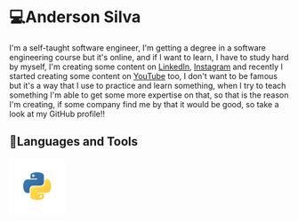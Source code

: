 # 💻Anderson Silva


I'm a self-taught software engineer, I'm getting a degree in a software engineering course but it's online, and if I want to learn, I have to study hard by myself, I'm creating some content on [LinkedIn](https://www.linkedin.com/in/anderson-silva-717179166/), [Instagram](https://www.instagram.com/anderson_josse/) and recently I started creating some content on [YouTube](https://www.youtube.com/channel/UCVT2PoI_I8i9HQjYfFFwTMA) too, I don't want to be famous but it's a way that I use to practice and learn something, when I try to teach something I'm able to get some more expertise on that, so that is the reason I'm creating, if some company find me by that it would be good, so take a look at my GitHub profile!! 

## 🧳Languages and Tools

<img src="/assets/python.svg" style="width:100px;">
